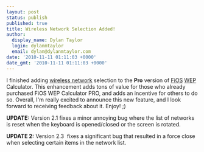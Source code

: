 ```yaml
---
layout: post
status: publish
published: true
title: Wireless Network Selection Added!
author:
  display_name: Dylan Taylor
  login: dylanmtaylor
  email: dylan@dylanmtaylor.com
date: '2010-11-11 01:11:03 +0000'
date_gmt: '2010-11-11 01:11:03 +0000'
---
```

<p>I finished adding <a class="zem_slink" title="Wireless network" rel="wikipedia" href="http://en.wikipedia.org/wiki/Wireless_network">wireless network</a> selection to the <strong>Pro</strong> version of <a class="zem_slink" title="Verizon FiOS" rel="wikipedia" href="http://en.wikipedia.org/wiki/Verizon_FiOS">FiOS</a> <a class="zem_slink" title="Wired Equivalent Privacy" rel="wikipedia" href="http://en.wikipedia.org/wiki/Wired_Equivalent_Privacy">WEP</a> Calculator. This enhancement adds tons of value for those who already purchased FiOS WEP Calculator PRO, and adds an incentive for others to do so. Overall, I'm really excited to announce this new feature, and I look forward to receiving feedback about it. Enjoy! ;)</p>
<p><strong>UPDATE:</strong> Version 2.1 fixes a minor annoying bug where the list of networks is reset when the keyboard is opened/closed or the screen is rotated.</p>
<p><strong>UPDATE 2:</strong> Version 2.3  fixes a significant bug that resulted in a force close when selecting certain items in the network list.</p>
